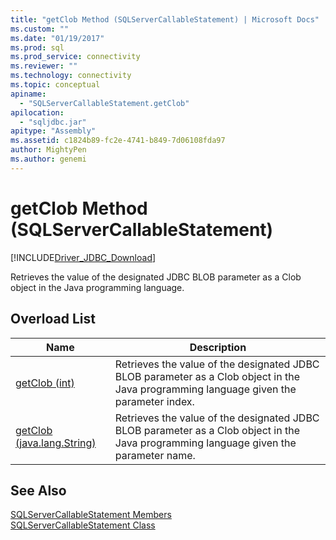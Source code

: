 ```yaml
---
title: "getClob Method (SQLServerCallableStatement) | Microsoft Docs"
ms.custom: ""
ms.date: "01/19/2017"
ms.prod: sql
ms.prod_service: connectivity
ms.reviewer: ""
ms.technology: connectivity
ms.topic: conceptual
apiname: 
  - "SQLServerCallableStatement.getClob"
apilocation: 
  - "sqljdbc.jar"
apitype: "Assembly"
ms.assetid: c1824b89-fc2e-4741-b849-7d06108fda97
author: MightyPen
ms.author: genemi
---
```

# getClob Method (SQLServerCallableStatement)
[!INCLUDE[Driver_JDBC_Download](../../../includes/driver_jdbc_download.md)]

  Retrieves the value of the designated JDBC BLOB parameter as a Clob object in the Java programming language.  
  
## Overload List  
  
|Name|Description|  
|----------|-----------------|  
|[getClob (int)](../../../connect/jdbc/reference/getclob-method-int.md)|Retrieves the value of the designated JDBC BLOB parameter as a Clob object in the Java programming language given the parameter index.|  
|[getClob (java.lang.String)](../../../connect/jdbc/reference/getclob-method-java-lang-string.md)|Retrieves the value of the designated JDBC BLOB parameter as a Clob object in the Java programming language given the parameter name.|  
  
## See Also  
 [SQLServerCallableStatement Members](../../../connect/jdbc/reference/sqlservercallablestatement-members.md)   
 [SQLServerCallableStatement Class](../../../connect/jdbc/reference/sqlservercallablestatement-class.md)  
  
  
